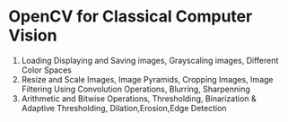 # OpenCV for Classical Computer Vision
1. Loading Displaying and Saving images, Grayscaling images, Different Color Spaces
2. Resize and Scale Images, Image Pyramids, Cropping Images, Image Filtering Using Convolution Operations, Blurring, Sharpenning
3. Arithmetic and Bitwise Operations, Thresholding, Binarization & Adaptive Thresholding, Dilation,Erosion,Edge Detection
